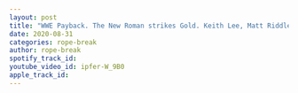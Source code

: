 ```yaml
---
layout: post
title: "WWE Payback. The New Roman strikes Gold. Keith Lee, Matt Riddle. Shayna & Nia got along? Big E"
date: 2020-08-31
categories: rope-break
author: rope-break
spotify_track_id: 
youtube_video_id: ipfer-W_9B0
apple_track_id: 
---
```

